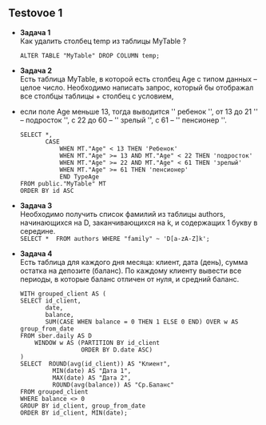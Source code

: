 ## Testovoe 1

- **Задача 1**
<br>Как удалить столбец temp из таблицы MyTable ?
    ```
    ALTER TABLE "MyTable" DROP COLUMN temp; 
    ```

- **Задача 2**
<br>Есть таблица MyTable, в которой есть столбец Age с типом данных – целое число.
Необходимо написать запрос, который бы отображал все столбцы таблицы + столбец с условием,
- если поле Age меньше 13, тогда выводится '' ребенок '', от 13 до 21 '' – подросток '', с 22 до 60 – '' зрелый '', с 61 – '' пенсионер ''.
    ```
    SELECT *,
           CASE
               WHEN MT."Age" < 13 THEN 'Ребенок'
               WHEN MT."Age" >= 13 AND MT."Age" < 22 THEN 'подросток'
               WHEN MT."Age" >= 22 AND MT."Age" < 61 THEN 'зрелый'
               WHEN MT."Age" >= 61 THEN 'пенсионер'
               END TypeAge
    FROM public."MyTable" MT
    ORDER BY id ASC 
    ```
- **Задача 3**
  <br>Необходимо получить список фамилий из таблицы authors, начинающихся на D,
  заканчивающихся на k, и содержащих 1 букву в середине.    
      ```
      SELECT * 
      FROM authors
      WHERE "family" ~ 'D[a-zA-Z]k';
      ```    
- **Задача 4**
<br>Есть таблица для каждого дня месяца: клиент, дата (день), сумма остатка на депозите (баланс).
По каждому клиенту вывести все периоды, в которые баланс отличен от нуля, и средний баланс.
    ```
    WITH grouped_client AS (
    SELECT id_client,
           date,
           balance,
           SUM(CASE WHEN balance = 0 THEN 1 ELSE 0 END) OVER w AS group_from_date
    FROM sber.daily AS D
        WINDOW w AS (PARTITION BY id_client
            		 ORDER BY D.date ASC)
    )
    SELECT  ROUND(avg(id_client)) AS "Клиент",
             MIN(date) AS "Дата 1",
             MAX(date) AS "Дата 2",
             ROUND(avg(balance)) AS "Ср.Баланс"
    FROM grouped_client
    WHERE balance <> 0
    GROUP BY id_client, group_from_date
    ORDER BY id_client, MIN(date);
    ```

    
    
